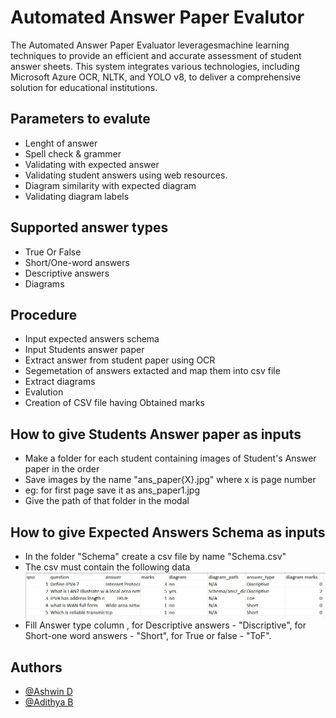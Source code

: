 
# Automated Answer Paper Evalutor

The Automated Answer Paper Evaluator leveragesmachine learning techniques to provide an efficient and accurate assessment of student answer sheets. This system integrates various technologies, including Microsoft Azure OCR, NLTK, and YOLO v8, to deliver a comprehensive solution for educational institutions.

## Parameters to evalute
- Lenght of answer
- Spell check & grammer
- Validating with expected answer
- Validating student answers using web resources.
- Diagram similarity with expected diagram
- Validating diagram labels

## Supported answer types
- True Or False
- Short/One-word answers
- Descriptive answers
- Diagrams


## Procedure 
- Input expected answers schema
- Input Students answer paper
- Extract answer from student paper using OCR
- Segemetation of answers extacted and map them into csv file
- Extract diagrams
- Evalution
- Creation of CSV file having Obtained marks

## How to give Students Answer paper as inputs
- Make a folder for each student containing images of Student's Answer paper in the order
- Save images by the name "ans_paper{X}.jpg" where x is page number
- eg: for first page save it as ans_paper1.jpg
- Give the path of that folder in the modal

## How to give Expected Answers Schema as inputs
- In the folder "Schema" create a csv file by name "Schema.csv"
- The csv must contain the following data
![schema-screenshot](Schema-table-ss.jpg)
- Fill Answer type column , for Descriptive answers - "Discriptive", for Short-one word answers - "Short", for True or false - "ToF".





## Authors

- [@Ashwin D](https://github.com/Ashwin-codess)
- [@Adithya B](https://github.com/adithya603)
